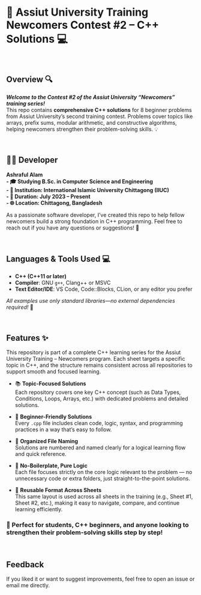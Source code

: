 # 🚀 Assiut University Training Newcomers Contest #2 – C++ Solutions 💻

<br>

## Overview 🔍  
***Welcome to the Contest #2 of the Assiut University “Newcomers” training series!***  
This repo contains **comprehensive C++ solutions** for 8 beginner problems from Assiut University’s second training contest. Problems cover topics like arrays, prefix sums, modular arithmetic, and constructive algorithms, helping newcomers strengthen their problem-solving skills. 💡

<br>

## 👨‍💻 Developer  
**Ashraful Alam**  
**- 🎓 Studying B.Sc. in Computer Science and Engineering**  
**- 🏢 Institution: International Islamic University Chittagong (IIUC)**  
**- 📅 Duration: July 2023 – Present**  
**- 🌐 Location: Chittagong, Bangladesh**  

As a passionate software developer, I’ve created this repo to help fellow newcomers build a strong foundation in C++ programming. Feel free to reach out if you have any questions or suggestions! 🤝 

<br>

## Languages & Tools Used 💻  
- **C++ (C++11 or later)**  
- **Compiler**: GNU `g++`, Clang++ or MSVC 
- **Text Editor/IDE**: VS Code, Code::Blocks, CLion, or any editor you prefer  

_All examples use only standard libraries—no external dependencies required!_ 🔧

<br> 

## Features ✨  
This repository is part of a complete C++ learning series for the Assiut University Training – Newcomers program. Each sheet targets a specific topic in C++, and the structure remains consistent across all repositories to support smooth and focused learning.

- 📚 **Topic-Focused Solutions**  
  Each repository covers one key C++ concept (such as Data Types, Conditions, Loops, Arrays, etc.) with dedicated problems and detailed solutions.

- 💬 **Beginner-Friendly Solutions**  
  Every `.cpp` file includes clean code, logic, syntax, and programming practices in a way that’s easy to follow.

- 🔢 **Organized File Naming**  
  Solutions are numbered and named clearly for a logical learning flow and quick reference.

- 🧠 **No-Boilerplate, Pure Logic**  
  Each file focuses strictly on the core logic relevant to the problem — no unnecessary code or extra folders, just straight-to-the-point solutions.

- 🔁 **Reusable Format Across Sheets**  
  This same layout is used across all sheets in the training (e.g., Sheet #1, Sheet #2, etc.), making it easy to navigate, compare, and continue learning efficiently.

 ### 🚀 Perfect for students, C++ beginners, and anyone looking to strengthen their problem-solving skills step by step!



<br>

## Feedback  
If you liked it or want to suggest improvements, feel free to open an issue or email me directly.   

